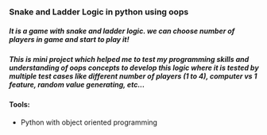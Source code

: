 
<h3> Snake and Ladder Logic in python using oops</h3>

<h5> It is a game with snake and ladder logic. we can choose number of players in game and start to play it!</h5>

<h5> This is mini project which helped me to test my programming skills and understanding of oops concepts to develop this logic where it is tested by multiple test cases like different number of players (1 to 4), computer vs 1 feature, random value generating, etc...  </h5>

<h4>Tools:</h4>

* Python with object oriented programming

